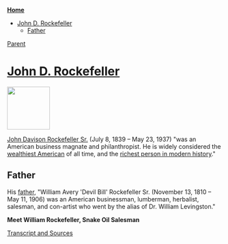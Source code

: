 <!-- START doctoc generated TOC please keep comment here to allow auto update -->
<!-- DON'T EDIT THIS SECTION, INSTEAD RE-RUN doctoc TO UPDATE -->
**[Home](#pages/blog/cv19/index)**

- [John D. Rockefeller](#john-d-rockefeller)
  - [Father](#father)

<!-- END doctoc generated TOC please keep comment here to allow auto update -->

[Parent](#pages/blog/cv19/people/index)

# [John D. Rockefeller](https://en.wikipedia.org/wiki/John_D._Rockefeller)

<img src="https://upload.wikimedia.org/wikipedia/commons/8/81/Photo_of_John_D_Rockefeller.jpg" width="100px"/>

[John Davison Rockefeller Sr.](https://en.wikipedia.org/wiki/John_D._Rockefeller)
(July 8, 1839 – May 23, 1937) "was an American business magnate and 
philanthropist. He is widely considered the 
[wealthiest American](https://en.wikipedia.org/wiki/List_of_richest_Americans_in_history) of all time, 
and the 
[richest person in modern history](https://en.wikipedia.org/wiki/List_of_wealthiest_historical_figures)."

## Father

His [father](https://en.wikipedia.org/wiki/William_Rockefeller_Sr.), "William 
Avery 'Devil Bill' Rockefeller Sr. (November 13, 1810 – May 11, 1906) was an 
American businessman, lumberman, herbalist, salesman, and con-artist who went 
by the alias of Dr. William Levingston."

**Meet William Rockefeller, Snake Oil Salesman**

<div class="video-view" data-id="xat9xSos_7g"></div>

[Transcript and Sources](https://www.corbettreport.com/meet-william-rockefeller-snake-oil-salesman/)
